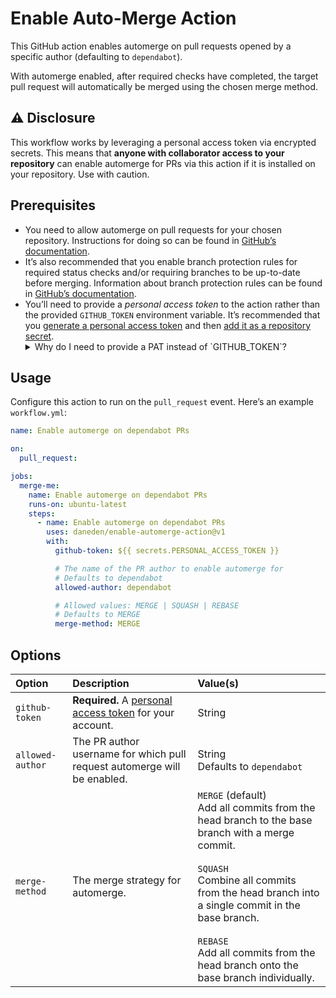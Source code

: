 # Enable Auto-Merge Action

This GitHub action enables automerge on pull requests opened by a specific
author (defaulting to `dependabot`).

With automerge enabled, after required checks have completed, the target pull
request will automatically be merged using the chosen merge method.

## ⚠️ Disclosure

This workflow works by leveraging a personal access token via encrypted secrets.
This means that **anyone with collaborator access to your repository** can
enable automerge for PRs via this action if it is installed on your repository.
Use with caution.

## Prerequisites

- You need to allow automerge on pull requests for your chosen repository.
  Instructions for doing so can be found in
  [GitHub’s documentation](https://docs.github.com/en/github/administering-a-repository/managing-auto-merge-for-pull-requests-in-your-repository).
- It’s also recommended that you enable branch protection rules for required
  status checks and/or requiring branches to be up-to-date before merging.
  Information about branch protection rules can be found in
  [GitHub’s documentation](https://docs.github.com/en/github/administering-a-repository/managing-a-branch-protection-rule).
- You’ll need to provide a _personal access token_ to the action rather than the
  provided `GITHUB_TOKEN` environment variable. It’s recommended that you
  [generate a personal access token](https://help.github.com/articles/creating-a-personal-access-token-for-the-command-line/)
  and then
  [add it as a repository secret](https://docs.github.com/en/actions/reference/encrypted-secrets#creating-encrypted-secrets-for-a-repository).
  <details>
    <summary>Why do I need to provide a PAT instead of `GITHUB_TOKEN`?</summary>
    This is because enabling automerge is only allowed by users with `repo` write-level access. The `GITHUB_TOKEN` env variable has limited permissions and doesn’t permit changing the automerge status of a pull request.
  </details>

## Usage

Configure this action to run on the `pull_request` event. Here’s an example
`workflow.yml`:

```yaml
name: Enable automerge on dependabot PRs

on:
  pull_request:

jobs:
  merge-me:
    name: Enable automerge on dependabot PRs
    runs-on: ubuntu-latest
    steps:
      - name: Enable automerge on dependabot PRs
        uses: daneden/enable-automerge-action@v1
        with:
          github-token: ${{ secrets.PERSONAL_ACCESS_TOKEN }}

          # The name of the PR author to enable automerge for
          # Defaults to dependabot
          allowed-author: dependabot

          # Allowed values: MERGE | SQUASH | REBASE
          # Defaults to MERGE
          merge-method: MERGE
```

## Options

| Option           | Description                                                                                                                                        | Value(s)                                                                                                                                                                                                                                                                                                  |
| :--------------- | :------------------------------------------------------------------------------------------------------------------------------------------------- | :-------------------------------------------------------------------------------------------------------------------------------------------------------------------------------------------------------------------------------------------------------------------------------------------------------- |
| `github-token`   | **Required.** A [personal access token](https://help.github.com/articles/creating-a-personal-access-token-for-the-command-line/) for your account. | String                                                                                                                                                                                                                                                                                                    |
| `allowed-author` | The PR author username for which pull request automerge will be enabled.                                                                           | String<br/>Defaults to `dependabot`                                                                                                                                                                                                                                                                       |
| `merge-method`   | The merge strategy for automerge.                                                                                                                  | `MERGE` (default)<br/>Add all commits from the head branch to the base branch with a merge commit.<br/><br/> `SQUASH`<br/>Combine all commits from the head branch into a single commit in the base branch.<br/><br/>`REBASE`<br/>Add all commits from the head branch onto the base branch individually. |
